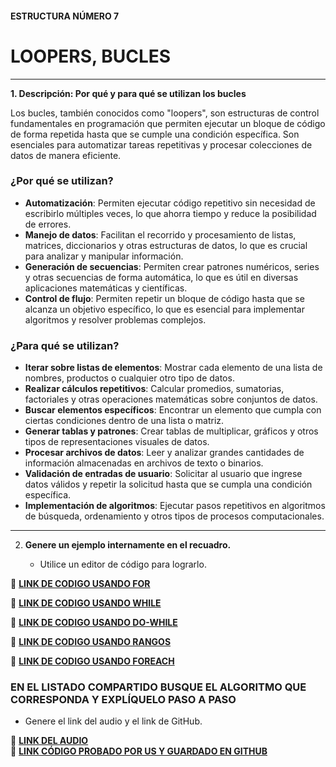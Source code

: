 #### ESTRUCTURA NÚMERO 7
# LOOPERS, BUCLES

---

**1. Descripción: Por qué y para qué se utilizan los bucles**

Los bucles, también conocidos como "loopers", son estructuras de control fundamentales en programación que permiten ejecutar un bloque de código de forma repetida hasta que se cumple una condición específica. Son esenciales para automatizar tareas repetitivas y procesar colecciones de datos de manera eficiente.

### ¿Por qué se utilizan?

* **Automatización**: Permiten ejecutar código repetitivo sin necesidad de escribirlo múltiples veces, lo que ahorra tiempo y reduce la posibilidad de errores.
* **Manejo de datos**: Facilitan el recorrido y procesamiento de listas, matrices, diccionarios y otras estructuras de datos, lo que es crucial para analizar y manipular información.
* **Generación de secuencias**: Permiten crear patrones numéricos, series y otras secuencias de forma automática, lo que es útil en diversas aplicaciones matemáticas y científicas.
* **Control de flujo**: Permiten repetir un bloque de código hasta que se alcanza un objetivo específico, lo que es esencial para implementar algoritmos y resolver problemas complejos.

### ¿Para qué se utilizan?

* **Iterar sobre listas de elementos**: Mostrar cada elemento de una lista de nombres, productos o cualquier otro tipo de datos.
* **Realizar cálculos repetitivos**: Calcular promedios, sumatorias, factoriales y otras operaciones matemáticas sobre conjuntos de datos.
* **Buscar elementos específicos**: Encontrar un elemento que cumpla con ciertas condiciones dentro de una lista o matriz.
* **Generar tablas y patrones**: Crear tablas de multiplicar, gráficos y otros tipos de representaciones visuales de datos.
* **Procesar archivos de datos**: Leer y analizar grandes cantidades de información almacenadas en archivos de texto o binarios.
* **Validación de entradas de usuario**: Solicitar al usuario que ingrese datos válidos y repetir la solicitud hasta que se cumpla una condición específica.
* **Implementación de algoritmos**: Ejecutar pasos repetitivos en algoritmos de búsqueda, ordenamiento y otros tipos de procesos computacionales.

---
   
2. **Genere un ejemplo internamente en el recuadro.**  

   - Utilice un editor de código para lograrlo.  

🔗 **[LINK DE CODIGO USANDO FOR](https://pl.kotl.in/KfLg6xLgi?theme=darcula&readOnly=true)** 

🔗 **[LINK DE CODIGO USANDO WHILE](https://pl.kotl.in/yJUYiPC4w?theme=darcula&readOnly=true)** 

🔗 **[LINK DE CODIGO USANDO DO-WHILE](https://pl.kotl.in/t1LihT3Fl?theme=darcula&readOnly=true)** 

🔗 **[LINK DE CODIGO USANDO RANGOS](https://pl.kotl.in/J2Ne2xDcK?theme=darcula&readOnly=true)** 

🔗 **[LINK DE CODIGO USANDO FOREACH](https://pl.kotl.in/tC3V-N9H8?theme=darcula&readOnly=true)** 

### EN EL LISTADO COMPARTIDO BUSQUE EL ALGORITMO QUE CORRESPONDA Y EXPLÍQUELO PASO A PASO  
- Genere el link del audio y el link de GitHub.  

🔗 **[LINK DEL AUDIO]()**  
🔗 **[LINK CÓDIGO PROBADO POR US Y GUARDADO EN GITHUB]()**
